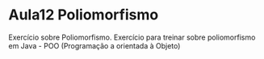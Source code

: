 # Aula12 Poliomorfismo

Exercício sobre Poliomorfismo.
Exercício para treinar sobre poliomorfismo em Java - POO (Programação a orientada à Objeto)
